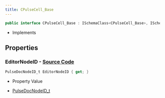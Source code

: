 ```yaml
---
title: CPulseCell_Base
---
```


```csharp
public interface CPulseCell_Base : ISchemaClass<CPulseCell_Base>, ISchemaField, ISchemaClass, INativeHandle
```

- Implements

## Properties

### **EditorNodeID** - [Source Code](https://github.com/swiftly-solution/swiftlys2/blob/main/managed/src/SwiftlyS2.Generated/Schemas/Interfaces/CPulseCell_Base.cs#L16)

```csharp
PulseDocNodeID_t EditorNodeID { get; }
```

- Property Value

- [PulseDocNodeID_t](/docs/api/shared/schemadefinitions/pulsedocnodeid_t)

